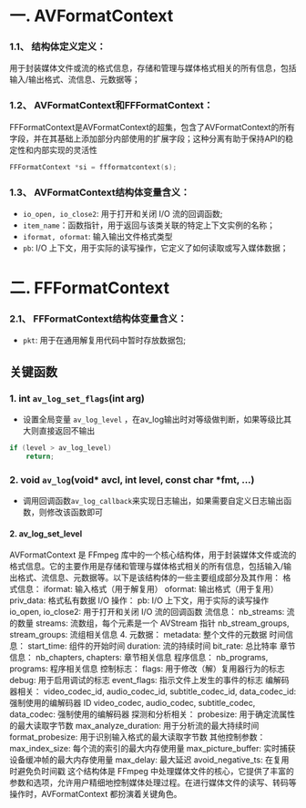 # 一. AVFormatContext
### 1.1、 结构体定义定义：
用于封装媒体文件或流的格式信息，存储和管理与媒体格式相关的所有信息，包括输入/输出格式、流信息、元数据等；

### 1.2、 AVFormatContext和FFFormatContext：
FFFormatContext是AVFormatContext的超集，包含了AVFormatContext的所有字段，并在其基础上添加部分内部使用的扩展字段；这种分离有助于保持API的稳定性和内部实现的灵活性
```c
FFFormatContext *si = ffformatcontext(s);
```
### 1.3、 AVFormatContext结构体变量含义：
* `io_open, io_close2`: 用于打开和关闭 I/O 流的回调函数;
* `item_name`：函数指针，用于返回与该类关联的特定上下文实例的名称；
* `iformat, oformat`: 输入输出文件格式类型
* `pb`: I/O 上下文，用于实际的读写操作，它定义了如何读取或写入媒体数据；
# 二. FFFormatContext
### 2.1、 FFFormatContext结构体变量含义：
* `pkt`: 用于在通用解复用代码中暂时存放数据包;



## 关键函数
### 1. int `av_log_set_flags`(int arg)
* 设置全局变量 `av_log_level` ，在av_log输出时对等级做判断，如果等级比其大则直接返回不输出
```c
if (level > av_log_level)
    return;
```
### 2. void `av_log`(void* avcl, int level, const char *fmt, ...)
* 调用回调函数`av_log_callback`来实现日志输出，如果需要自定义日志输出函数，则修改该函数即可

#### 2. av_log_set_level




AVFormatContext 是 FFmpeg 库中的一个核心结构体，用于封装媒体文件或流的格式信息。它的主要作用是存储和管理与媒体格式相关的所有信息，包括输入/输出格式、流信息、元数据等。以下是该结构体的一些主要组成部分及其作用：
格式信息：
iformat: 输入格式（用于解复用）
oformat: 输出格式（用于复用）
priv_data: 格式私有数据
I/O 操作：
pb: I/O 上下文，用于实际的读写操作
io_open, io_close2: 用于打开和关闭 I/O 流的回调函数
流信息：
nb_streams: 流的数量
streams: 流数组，每个元素是一个 AVStream 指针
nb_stream_groups, stream_groups: 流组相关信息
4. 元数据：
metadata: 整个文件的元数据
时间信息：
start_time: 组件的开始时间
duration: 流的持续时间
bit_rate: 总比特率
章节信息：
nb_chapters, chapters: 章节相关信息
程序信息：
nb_programs, programs: 程序相关信息
控制标志：
flags: 用于修改（解）复用器行为的标志
debug: 用于启用调试的标志
event_flags: 指示文件上发生的事件的标志
编解码器相关：
video_codec_id, audio_codec_id, subtitle_codec_id, data_codec_id: 强制使用的编解码器 ID
video_codec, audio_codec, subtitle_codec, data_codec: 强制使用的编解码器
探测和分析相关：
probesize: 用于确定流属性的最大读取字节数
max_analyze_duration: 用于分析流的最大持续时间
format_probesize: 用于识别输入格式的最大读取字节数
其他控制参数：
max_index_size: 每个流的索引的最大内存使用量
max_picture_buffer: 实时捕获设备缓冲帧的最大内存使用量
max_delay: 最大延迟
avoid_negative_ts: 在复用时避免负时间戳
这个结构体是 FFmpeg 中处理媒体文件的核心，它提供了丰富的参数和选项，允许用户精细地控制媒体处理过程。在进行媒体文件的读写、转码等操作时，AVFormatContext 都扮演着关键角色。